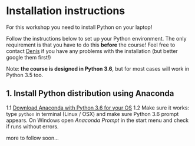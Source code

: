 # Installation instructions

For this workshop you need to install Python on your laptop!

Follow the instructions below to set up your Python environment. The only requirement is that you have to do this **before** the course! Feel free to contact [Denis](mailto:d.sergeev@uea.ac.uk) if you have any problems with the installation (but better google them first!)

Note: **the course is designed in Python 3.6**, but for most cases will work in Python 3.5 too.

## 1. Install Python distribution using Anaconda
1.1 [Download Anaconda with Python 3.6 for your OS](https://www.anaconda.com/download/)
1.2 Make sure it works: type `python` in terminal (Linux / OSX) and make sure Python 3.6 prompt appears. On Windows open *Anaconda Prompt* in the start menu and check if runs without errors.

more to follow soon...
